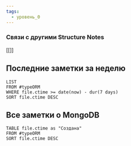 ```yaml
---
tags:
  - уровень_0
---
```

### Связи с другими Structure Notes

[[]]

## Последние заметки за неделю

```dataview
LIST
FROM #typeORM   
WHERE file.ctime >= date(now) - dur(7 days)
SORT file.ctime DESC
```

## Все заметки о MongoDB

```dataview
TABLE file.ctime as "Создана"
FROM #typeORM  
SORT file.ctime DESC
```
